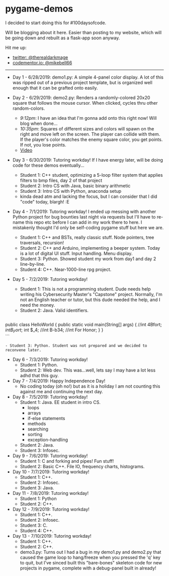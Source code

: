 # pygame-demos

I decided to start doing this for \#100daysofcode.

Will be blogging about it here. Easier than posting to my website, which will be going down and rebuilt as a flask-app soon anyway.

Hit me up: 

- [twitter: \@therealdarkmage](https://m.twitter.com/therealdarkmage)
- [codementor.io: \@mikebell66](https://www.codementor.io/mikebell66)

-----

- Day 1 - 6/28/2019: demo1.py: A simple 4-panel color display. A lot of this was ripped out of a previous project template, but is organized well enough that it can be grafted onto easily.
- Day 2 - 6/29/2019: demo2.py: Renders a randomly-colored 20x20 square that follows the mouse cursor. When clicked, cycles thru other random-colors.
    - *9:12pm*: I have an idea that I'm gonna add onto this right now! Will blog when done...
    - *10:35pm*: Squares of different sizes and colors will spawn on the right and move left on the screen. The player can collide with them. If the player's color matches the enemy square color, you get points. If not, you lose points.
    - [Video](https://www.youtube.com/watch?v=48Bou6GnWFM)
- Day 3 - 6/30/2019: Tutoring workday! If I have energy later, will be doing code for these demos eventually... 
    - Student 1: C++ student, optimizing a 5-loop filter system that applies filters to bmp files, day 2 of that project
    - Student 2: Intro CS with Java, basic binary arithmetic
    - Student 3: Intro CS with Python, anaconda setup
    - kinda dead atm and lacking the focus, but I can consider that I did "code" today, blargh! :E 
- Day 4 - 7/1/2019: Tutoring workday! I ended up messing with another Python project for bug bounties last night via requests but I'll have to re-name this repo etc before I can add in my work there to here. I mistakenly thought I'd only be self-coding pygame stuff but here we are.
    - Student 1: C++ and BSTs, really classic stuff. Node pointers, tree traversals, recursion!
    - Student 2: C++ and Arduino, implementing a beeper system. Today is a lot of digital UI stuff. Input handling. Menu display.
    - Student 3: Python. Showed student my work from day1 and day 2 line-by-line. 
    - Student 4: C++. Near-1000-line rpg project.
- Day 5 - 7/2/2019: Tutoring workday! 
    - Student 1: This is not a programming student. Dude needs help writing his Cybersecurity Master's "Capstone" project. Normally, I'm not an English teacher or tutor, but this dude needed the help, and I need the money.
    - Student 2: Java. Valid identifiers. 

    ```
 public class HelloWorld {
    public static void main(String[] args) {
        //int 4Bfort$;
        int B_Fort$;
        int $_4;
        //int B-b34;
        //int For Honor;
    }
}   
    ```

    - Student 3: Python. Student was not prepared and we decided to reconvene later.
- Day 6 - 7/3/2019: Tutoring workday!
    - Student 1: Python.
    - Student 2: Web dev. This was...well, lets say I may have a lot less adhd that this guy.
- Day 7 - 7/4/2019: Happy Independence Day!
    - No coding today (oh no!) but as it is a holiday I am not counting this against me and continuing the next day.
- Day 8 - 7/5/2019: Tutoring workday!
    - Student 1: Java. EE student in intro CS.
        - loops
        - arrays
        - if-else statements
        - methods
        - searching
        - sorting
        - exception-handling
    - Student 2: Java.
    - Student 3: Infosec.
- Day 9 - 7/6/2019: Tutoring workday!
    - Student 1: C and forking and pipes! Fun stuff!
    - Student 2: Basic C++. File IO, frequency charts, histograms.
- Day 10 - 7/7/2019: Tutoring workday!
    - Student 1: C++.
    - Student 2: Infosec.
    - Student 3: Java.
- Day 11 - 7/8/2019: Tutoring workday!
    - Student 1: Python
    - Student 2: C++.
- Day 12 - 7/9/2019: Tutoring workday!
    - Student 1: C++.
    - Student 2: Infosec.
    - Student 3: C.
    - Student 4: C++.
- Day 13 - 7/10/2019: Tutoring workday!
    - Student 1: C++.
    - Student 2: C++. 
    - demo3.py: Turns out I had a bug in my demo1.py and demo2.py that caused the game loop to hang/freeze when you pressed the 'q' key to quit, but I've sinced built this "bare-bones" skeleton code for new projects in pygame, complete with a debug-panel built in already!
